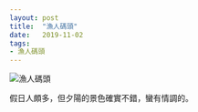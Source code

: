 ```yaml
---
layout: post
title:  "漁人碼頭"
date:   2019-11-02
tags:
- 漁人碼頭
---
```

![漁人碼頭](/assets/media/2019-11-02-Tamsui.jpg)

假日人頗多，但夕陽的景色確實不錯，蠻有情調的。
